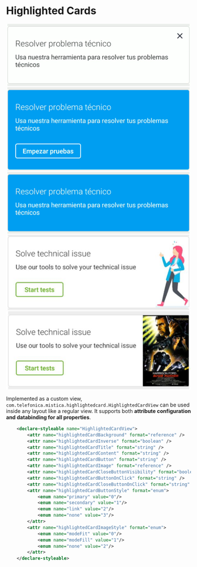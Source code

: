 # Highlighted Cards

<p align="center">
   <img src="../../../../../../../../doc/images/highlighted_cards/highlighted_cards_1.png" />
   <img src="../../../../../../../../doc/images/highlighted_cards/highlighted_cards_2.png" />
   <img src="../../../../../../../../doc/images/highlighted_cards/highlighted_cards_3.png" />
   <img src="../../../../../../../../doc/images/highlighted_cards/highlighted_cards_4.png" />
   <img src="../../../../../../../../doc/images/highlighted_cards/highlighted_cards_5.png" />
</p>

Implemented as a custom view, `com.telefonica.mistica.highlightedcard.HighlightedCardView` can be used inside any layout like a regular view. It supports both **attribute configuration and databinding for all properties**.

```xml
    <declare-styleable name="HighlightedCardView">
        <attr name="highlightedCardBackground" format="reference" />
        <attr name="highlightedCardInverse" format="boolean" />
        <attr name="highlightedCardTitle" format="string" />
        <attr name="highlightedCardContent" format="string" />
        <attr name="highlightedCardButton" format="string" />
        <attr name="highlightedCardImage" format="reference" />
        <attr name="highlightedCardCloseButtonVisibility" format="boolean" />
        <attr name="highlightedCardButtonOnClick" format="string" />
        <attr name="highlightedCardCloseButtonOnClick" format="string" />
        <attr name="highlightedCardButtonStyle" format="enum">
            <enum name="primary" value="0"/>
            <enum name="secondary" value="1"/>
            <enum name="link" value="2"/>
            <enum name="none" value="3"/>
        </attr>
        <attr name="highlightedCardImageStyle" format="enum">
            <enum name="modeFit" value="0"/>
            <enum name="modeFill" value="1"/>
            <enum name="none" value="2"/>
        </attr>
    </declare-styleable>
```
